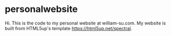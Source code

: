 # personalwebsite
Hi. This is the code to my personal website at william-su.com.
My website is built from HTML5up's template https://html5up.net/spectral. 
